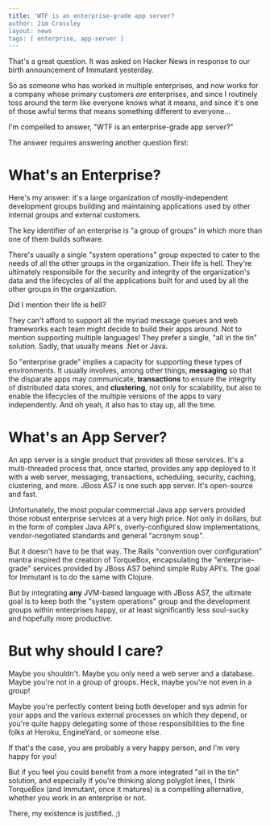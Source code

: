 ```yaml
---
title: 'WTF is an enterprise-grade app server?
author: Jim Crossley
layout: news
tags: [ enterprise, app-server ]
---
```


That's a great question. It was asked on Hacker News in response to
our birth announcement of Immutant yesterday.

So as someone who has worked in multiple enterprises, and now works
for a company whose primary customers *are* enterprises, and since I
routinely toss around the term like everyone knows what it means, and
since it's one of those awful terms that means something different to
everyone...

I'm compelled to answer, "WTF is an enterprise-grade app server?"

The answer requires answering another question first: 

# What's an Enterprise? 

Here's my answer: it's a large organization of mostly-independent
development groups building and maintaining applications used by other
internal groups and external customers.

The key identifier of an enterprise is "a group of groups" in which
more than one of them builds software.

There's usually a single "system operations" group expected to cater
to the needs of all the other groups in the organization. Their life
is hell. They're ultimately responsibile for the security and
integrity of the organization's data and the lifecycles of all the
applications built for and used by all the other groups in the
organization.

Did I mention their life is hell?

They can't afford to support all the myriad message queues and web
frameworks each team might decide to build their apps around. Not to
mention supporting multiple languages! They prefer a single, "all in
the tin" solution. Sadly, that usually means .Net or Java.

So "enterprise grade" implies a capacity for supporting these types of
environments. It usually involves, among other things, **messaging**
so that the disparate apps may communicate, **transactions** to ensure
the integrity of distributed data stores, and **clustering**, not only
for scalability, but also to enable the lifecycles of the multiple
versions of the apps to vary independently. And oh yeah, it also has
to stay up, all the time.

# What's an App Server?

An app server is a single product that provides all those
services. It's a multi-threaded process that, once started, provides
any app deployed to it with a web server, messaging, transactions,
scheduling, security, caching, clustering, and more. JBoss AS7 is one
such app server. It's open-source and fast.

Unfortunately, the most popular commercial Java app servers provided
those robust enterprise services at a very high price. Not only in
dollars, but in the form of complex Java API's, overly-configured
slow implementations, vendor-negotiated standards and general "acronym
soup".

But it doesn't have to be that way. The Rails "convention over
configuration" mantra inspired the creation of TorqueBox,
encapsulating the "enterprise-grade" services provided by JBoss AS7
behind simple Ruby API's. The goal for Immutant is to do the same with
Clojure.

But by integrating **any** JVM-based language with JBoss AS7, the
ultimate goal is to keep both the "system operations" group and the
development groups within enterprises happy, or at least significantly
less soul-sucky and hopefully more productive.

# But why should I care?

Maybe you shouldn't. Maybe you only need a web server and a
database. Maybe you're not in a group of groups. Heck, maybe you're
not even in a group!

Maybe you're perfectly content being both developer and sys admin for
your apps and the various external processes on which they depend, or
you're quite happy delegating some of those responsibilities to the
fine folks at Heroku, EngineYard, or someone else.

If that's the case, you are probably a very happy person, and I'm very
happy for you!

But if you feel you could benefit from a more integrated "all in the
tin" solution, and especially if you're thinking along polyglot lines,
I think TorqueBox (and Immutant, once it matures) is a compelling
alternative, whether you work in an enterprise or not.

There, my existence is justified. ;)

